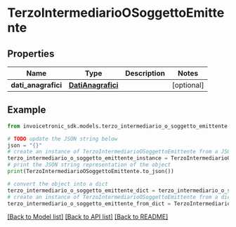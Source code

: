 # TerzoIntermediarioOSoggettoEmittente


## Properties

Name | Type | Description | Notes
------------ | ------------- | ------------- | -------------
**dati_anagrafici** | [**DatiAnagrafici**](DatiAnagrafici.md) |  | [optional] 

## Example

```python
from invoicetronic_sdk.models.terzo_intermediario_o_soggetto_emittente import TerzoIntermediarioOSoggettoEmittente

# TODO update the JSON string below
json = "{}"
# create an instance of TerzoIntermediarioOSoggettoEmittente from a JSON string
terzo_intermediario_o_soggetto_emittente_instance = TerzoIntermediarioOSoggettoEmittente.from_json(json)
# print the JSON string representation of the object
print(TerzoIntermediarioOSoggettoEmittente.to_json())

# convert the object into a dict
terzo_intermediario_o_soggetto_emittente_dict = terzo_intermediario_o_soggetto_emittente_instance.to_dict()
# create an instance of TerzoIntermediarioOSoggettoEmittente from a dict
terzo_intermediario_o_soggetto_emittente_from_dict = TerzoIntermediarioOSoggettoEmittente.from_dict(terzo_intermediario_o_soggetto_emittente_dict)
```
[[Back to Model list]](../README.md#documentation-for-models) [[Back to API list]](../README.md#documentation-for-api-endpoints) [[Back to README]](../README.md)


